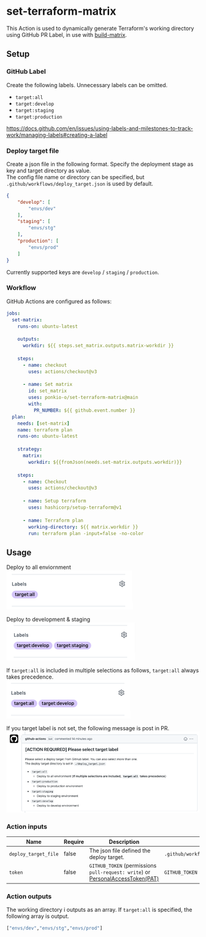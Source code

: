 # set-terraform-matrix
This Action is used to dynamically generate Terraform's working directory using GitHub PR Label, in use with [build-matrix](https://docs.github.com/en/actions/using-jobs/using-a-build-matrix-for-your-jobs).

## Setup
### GitHub Label
Create the following labels. Unnecessary labels can be omitted.

- `target:all`
- `target:develop`
- `target:staging`
- `target:production`

https://docs.github.com/en/issues/using-labels-and-milestones-to-track-work/managing-labels#creating-a-label

### Deploy target file
Create a json file in the following format. Specify the deployment stage as key and target directory as value.  
The config file name or directory can be specified, but `.github/workflows/deploy_target.json` is used by default.

```json
{
    "develop": [
        "envs/dev"
    ],
    "staging": [
        "envs/stg"
    ],
    "production": [
        "envs/prod"
    ]
}
```
Currently supported keys are `develop` / `staging` / `production`.

### Workflow
GitHub Actions are configured as follows:
```yaml
jobs:
  set-matrix:
    runs-on: ubuntu-latest

    outputs:
      workdir: ${{ steps.set_matrix.outputs.matrix-workdir }}

    steps:
      - name: checkout
        uses: actions/checkout@v3

      - name: Set matrix
        id: set_matrix
        uses: ponkio-o/set-terraform-matrix@main
        with:
          PR_NUMBER: ${{ github.event.number }}
  plan:
    needs: [set-matrix]
    name: terraform plan
    runs-on: ubuntu-latest

    strategy:
      matrix:
        workdir: ${{fromJson(needs.set-matrix.outputs.workdir)}}

    steps:
      - name: Checkout
        uses: actions/checkout@v3

      - name: Setup terraform
        uses: hashicorp/setup-terraform@v1
  
      - name: Terraform plan
        working-directory: ${{ matrix.workdir }}
        run: terraform plan -input=false -no-color
```

## Usage
Deploy to all enviornment  
![image](./images/deploy_to_all.png)

Deploy to development & staging  
![image](./images/deploy_to_dev_and_stg.png)

If `target:all` is included in multiple selections as follows, `target:all` always takes precedence.  
![image](./images/include_target_all.png)

If you target label is not set, the following message is post in PR.  
![image](./images/message.png)

### Action inputs
|Name                |Require|Description                                                                                                                                                                                      |Default                               |
|--------------------|-------|-------------------------------------------------------------------------------------------------------------------------------------------------------------------------------------------------|--------------------------------------|
|`deploy_target_file`|false  |The json file defined the deploy target.                                                                                                                                                         |`.github/workflows/deploy_target.json`|
|`token`             |false  |`GITHUB_TOKEN` (permissions `pull-request: write`) or [PersonalAccessToken(PAT)](https://docs.github.com/en/authentication/keeping-your-account-and-data-secure/creating-a-personal-access-token)|`GITHUB_TOKEN`                        |

### Action outputs
The working directory i outputs as an array. If `target:all` is specified, the following array is output.
```bash
["envs/dev","envs/stg","envs/prod"]
```

